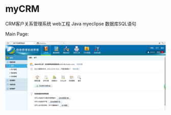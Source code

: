 # myCRM
CRM客户关系管理系统  web工程  Java  myeclipse  数据库SQL语句


Main Page:

![image](https://github.com/AimeeCxy/myCRM/raw/master/main.jpg)
